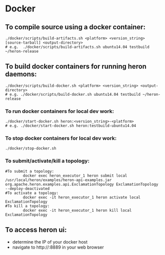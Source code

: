 # Docker

## To compile source using a docker container:
```
./docker/scripts/build-artifacts.sh <platform> <version_string> [source-tarball] <output-directory>
# e.g.  ./docker/scripts/build-artifacts.sh ubuntu14.04 testbuild ~/heron-release
```

## To build docker containers for running heron daemons:
```
./docker/scripts/build-docker.sh <platform> <version_string> <output-directory>
# e.g. ./docker/scripts/build-docker.sh ubuntu14.04 testbuild ~/heron-release
```

### To run docker containers for local dev work:
```
./docker/start-docker.sh heron:<version_string>-<platform>
# e.g. ./docker/start-docker.sh heron:testbuild-ubuntu14.04
```
### To stop docker containers for local dev work:
```
./docker/stop-docker.sh
```
### To submit/activate/kill a topology:
```
#To submit a topology:
        docker exec heron_executor_1 heron submit local /usr/local/heron/examples/heron-api-examples.jar org.apache.heron.examples.api.ExclamationTopology ExclamationTopology --deploy-deactivated
#To activate a topology:
        docker exec -it heron_executor_1 heron activate local ExclamationTopology
#To kill a topology:
        docker exec -it heron_executor_1 heron kill local ExclamationTopology
```
## To access heron ui:
* determine the IP of your docker host
* navigate to http://<your docker host>:8889 in your web browser
